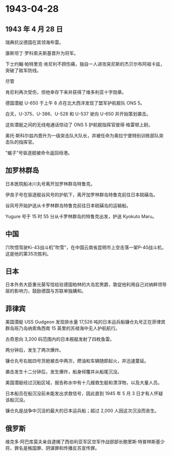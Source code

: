 # 1943-04-28

## 1943 年 4 月 28 日

瑞典抗议德国在其领海布雷。

康斯坦丁·罗科索夫斯基晋升为将军。

下士约翰·帕特里克·肯尼利不顾伤痛，独自一人进攻突尼斯的杰贝尔布阿祖卡兹，突破了敌军防线。

尽管

肯尼利再次受伤，但他幸存下来并获得了维多利亚十字勋章。

德国潜艇 U-650 于上午 8 点在北大西洋发现了盟军护航舰队 ONS 5。

白天，U-375、U-386、U-528 和 U-537 驶向 U-650 并开始策划袭击。

这些潜艇之间的无线电通话惊动了 ONS 5 护航舰指挥官彼得·格雷顿上尉。

奥托·斯科尔兹内晋升为一级突击队大队长，并被任命为奥拉宁堡特别训练部队突击队的指挥官。

"蝎子"号驱逐舰被命令返回母港。

## 加罗林群岛

日本医院船冰川丸号离开加罗林群岛特鲁克。

伊良子号在驱逐舰谷风号的护航下，离开加罗林群岛特鲁克前往日本硫磺岛。

谷风号开始护送从卡罗林群岛特鲁克前往日本硫磺岛的运输船。

Yugure 号于 15 时 55 分从卡罗林群岛的特鲁克出发，护送 Kyokuto Maru。

## 中国

穴吹悟驾驶Ki-43战斗机"吹雪"，在中国云南省昆明市上空击落一架P-40战斗机，这是他的第35次胜利。

## 日本

日本外务大臣重光葵写信给驻德国柏林的大岛宏男爵，敦促他利用自己对纳粹领导层的影响力，鼓励德国与苏联单独媾和。

## 菲律宾

美国潜艇 USS Gudgeon 发现排水量 17,526
吨的日本运兵船镰仓丸号正在菲律宾群岛班乃岛纳索角西南 15
英里的苏禄海中无人护航航行。

古奇恩向 3,200 码范围内的日本舰艇发射了四枚鱼雷。

两分钟后，发生了两次爆炸。

镰仓丸号右舷四号货舱被击中两次，燃油和车辆随即起火，并迅速蔓延。

袭击发生十二分钟后，发生爆炸，船身倾覆并从船尾沉没。

美国潜艇经过沉船区域，报告称水中有十几艘救生艇和漂浮物，以及大量人员。

日本船员在船沉没前未能发出求救信号，因此直到 1945 年 5 月 3
日才有人怀疑该船沉没。

镰仓丸是战争中沉没的最大的日本运兵船；超过 2,000 人因这次沉没而丧生。

## 俄罗斯

维克多·阿巴库莫夫亲自逮捕了西伯利亚军区空军作战部部长鲍里斯·特普林斯基少将，罪名是叛国罪、阴谋罪和传播反苏宣传罪。

